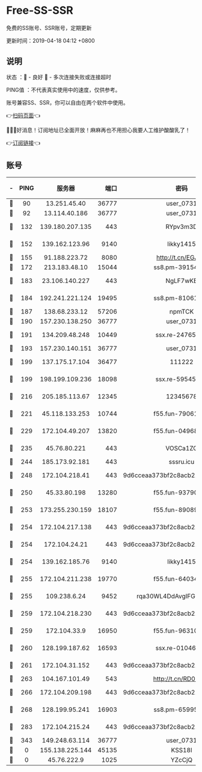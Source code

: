 # Free-SS-SSR

免费的SS账号、SSR账号，定期更新

更新时间：2019-04-18 04:12 +0800

## 说明

状态     ：🙂 - 良好 🙁 - 多次连接失败或连接超时

PING值   ：不代表真实使用中的速度，仅供参考。

账号兼容SS、SSR，你可以自由在两个软件中使用。

👉[扫码页面](https://liesauer.github.io/Free-SS-SSR/)👈

🎉🎉🎉好消息！订阅地址已全面开放！麻麻再也不用担心我要人工维护酸酸乳了！

👉[订阅链接](https://www.liesauer.net/yogurt/subscribe?ACCESS_TOKEN=DAYxR3mMaZAsaqUb)👈

## 账号

|-|PING|服务器|端口|密码|加密方式|区域|
|:----:|:----:|:-----:|-----:|:----:|:----:|:----:|
|🙂|90|13.251.45.40|36777|user_0731|chacha20|SG|
|🙂|92|13.114.40.186|36777|user_0731|chacha20|JP|
|🙂|132|139.180.207.135|443|RYpv3m3D|aes-256-cfb|JP|
|🙂|152|139.162.123.96|9140|likky1415|aes-256-cfb|JP|
|🙂|155|91.188.223.72|8080|http://t.cn/EGJIyrl|rc4-md5|RU|
|🙂|172|213.183.48.10|15044|ss8.pm-39154943|rc4-md5|RU|
|🙂|183|23.106.140.227|443|NgLF7wKB|aes-256-cfb|US|
|🙂|184|192.241.221.124|19495|ss8.pm-81061227|aes-256-cfb|US|
|🙂|187|138.68.233.12|57206|npmTCK|rc4-md5|US|
|🙂|190|157.230.138.250|36777|user_0731|chacha20|US|
|🙂|191|134.209.48.248|10449|ssx.re-24765202|aes-256-cfb|US|
|🙂|193|157.230.140.151|36777|user_0731|chacha20|US|
|🙂|199|137.175.17.104|36477|111222|aes-256-cfb|US|
|🙂|199|198.199.109.236|18098|ssx.re-59545724|aes-256-cfb|US|
|🙂|216|205.185.113.67|12345|12345678|aes-256-cfb|US|
|🙂|221|45.118.133.253|10744|f55.fun-79061620|aes-256-cfb|SG|
|🙂|229|172.104.49.207|13820|f55.fun-04968716|aes-256-cfb|SG|
|🙂|235|45.76.80.221|443|VOSCa1ZG|aes-256-cfb|DE|
|🙂|244|185.173.92.181|443|sssru.icu|rc4-md5|RU|
|🙂|248|172.104.218.41|443|9d6cceaa373bf2c8acb22e60b6a58be6|aes-256-cfb|US|
|🙂|250|45.33.80.198|13280|f55.fun-93790108|aes-256-cfb|US|
|🙂|253|173.255.230.159|18107|f55.fun-89089831|aes-256-cfb|US|
|🙂|254|172.104.217.138|443|9d6cceaa373bf2c8acb22e60b6a58be6|aes-256-cfb|US|
|🙂|254|172.104.24.21|443|9d6cceaa373bf2c8acb22e60b6a58be6|aes-256-cfb|US|
|🙂|254|139.162.185.76|9140|likky1415|aes-256-cfb|DE|
|🙂|255|172.104.211.238|19770|f55.fun-64034702|aes-256-cfb|US|
|🙂|255|109.238.6.24|9452|rqa30WL4DdAvgIFG6Fs3znzTa|aes-256-cfb|FR|
|🙂|259|172.104.218.230|443|9d6cceaa373bf2c8acb22e60b6a58be6|aes-256-cfb|US|
|🙂|259|172.104.33.9|16950|f55.fun-96310007|aes-256-cfb|SG|
|🙂|260|128.199.187.62|16593|ssx.re-01046701|aes-256-cfb|SG|
|🙂|261|172.104.31.152|443|9d6cceaa373bf2c8acb22e60b6a58be6|aes-256-cfb|US|
|🙂|263|104.167.101.49|543|http://t.cn/RD0D7sx|rc4-md5|CA|
|🙂|266|172.104.209.198|443|9d6cceaa373bf2c8acb22e60b6a58be6|aes-256-cfb|US|
|🙂|268|128.199.95.241|16903|ss8.pm-65995884|aes-256-cfb|SG|
|🙂|283|172.104.215.24|443|9d6cceaa373bf2c8acb22e60b6a58be6|aes-256-cfb|US|
|🙂|343|149.248.63.114|36777|user_0731|chacha20|CA|
|🙁|0|155.138.225.144|45135|KSS18l|rc4-md5|US|
|🙁|0|45.76.222.9|1025|YZcCjQ|rc4-md5|JP|
